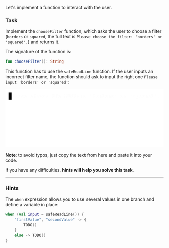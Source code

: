 Let's implement a function to interact with the user.

### Task

Implement the `chooseFilter` function, which asks the user to choose 
a filter (`borders` or `squared`, the full text is `Please choose the filter: 'borders' or 'squared'.`) 
and returns it.

<div class="hint" title="Click me to see the signature of the chooseFilter function">

The signature of the function is:
```kotlin
fun chooseFilter(): String
```
</div>

This function has to use the `safeReadLine` function. 
If the user inputs an incorrect filter name, the function should ask to input the right one `Please input 'borders' or 'squared'`:

![`chooseFilter` function work](../../utils/src/main/resources/images/part1/almost.done/choose_filter.gif "`chooseFilter` function work")

**Note**: to avoid typos, just copy the text from here and paste it into your code.

If you have any difficulties, **hints will help you solve this task**.

----

### Hints

<div class="hint" title="Click me to learn an efficient way to use `when`">

The <code>when</code> expression allows you to use several values in one branch and define a variable in place:

```kotlin
when (val input = safeReadLine()) {
    "firstValue", "secondValue" -> {
        TODO()
    }
    else -> TODO()
}
```
</div>
